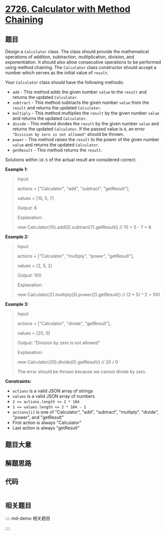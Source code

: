 # [2726. Calculator with Method Chaining](https://leetcode.com/problems/calculator-with-method-chaining)

## 题目

Design a `Calculator` class. The class should provide the mathematical
operations of addition, subtraction, multiplication, division, and
exponentiation. It should also allow consecutive operations to be performed
using method chaining. The `Calculator` class constructor should accept a
number which serves as the initial value of `result`.

Your `Calculator` class should have the following methods:

  * `add` \- This method adds the given number `value` to the `result` and returns the updated `Calculator`.
  * `subtract` - This method subtracts the given number `value` from the `result` and returns the updated `Calculator`.
  * `multiply` - This method multiplies the `result`  by the given number `value` and returns the updated `Calculator`.
  * `divide` - This method divides the `result` by the given number `value` and returns the updated `Calculator`. If the passed value is `0`, an error `"Division by zero is not allowed"` should be thrown.
  * `power` - This method raises the `result` to the power of the given number `value` and returns the updated `Calculator`.
  * `getResult` - This method returns the `result`.

Solutions within `10-5` of the actual result are considered correct.



**Example 1:**

> Input: 
> 
> actions = ["Calculator", "add", "subtract", "getResult"], 
> 
> values = [10, 5, 7]
> 
> Output: 8
> 
> Explanation: 
> 
> new Calculator(10).add(5).subtract(7).getResult() // 10 + 5 - 7 = 8

**Example 2:**

> Input: 
> 
> actions = ["Calculator", "multiply", "power", "getResult"], 
> 
> values = [2, 5, 2]
> 
> Output: 100
> 
> Explanation: 
> 
> new Calculator(2).multiply(5).power(2).getResult() // (2 * 5) ^ 2 = 100

**Example 3:**

> Input: 
> 
> actions = ["Calculator", "divide", "getResult"], 
> 
> values = [20, 0]
> 
> Output: "Division by zero is not allowed"
> 
> Explanation: 
> 
> new Calculator(20).divide(0).getResult() // 20 / 0 
> 
> 
> 
> The error should be thrown because we cannot divide by zero.

**Constraints:**

  * `actions` is a valid JSON array of strings
  * `values` is a valid JSON array of numbers
  * `2 <= actions.length <= 2 * 104`
  * `1 <= values.length <= 2 * 104 - 1`
  * `actions[i]` is one of "Calculator", "add", "subtract", "multiply", "divide", "power", and "getResult"
  * First action is always "Calculator"
  * Last action is always "getResult"


## 题目大意

## 解题思路

## 代码

```javascript

```

## 相关题目

:::: md-demo 相关题目

::::
